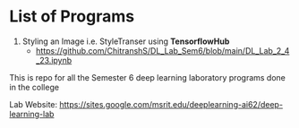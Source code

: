 # List of Programs
 1. Styling an Image i.e. StyleTranser using **TensorflowHub**
    - https://github.com/ChitranshS/DL_Lab_Sem6/blob/main/DL_Lab_2_4_23.ipynb
    
This is repo for all the Semester 6 deep learning laboratory programs done in the college

Lab Website: 
https://sites.google.com/msrit.edu/deeplearning-ai62/deep-learning-lab

